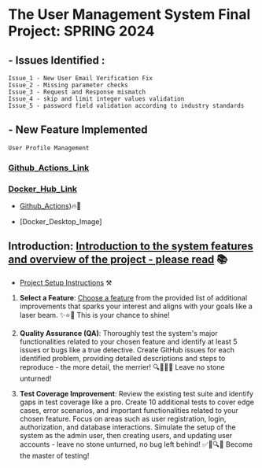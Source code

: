 
# The User Management System Final Project: SPRING 2024

## - Issues Identified :
    Issue_1 - New User Email Verification Fix
    Issue_2 - Missing parameter checks
    Issue_3 - Request and Response mismatch
    Issue_4 - skip and limit integer values validation
    Issue_5 - password field validation according to industry standards

## - New Feature Implemented
    User Profile Management

### [Github_Actions_Link](https://github.com/Ramya-Ravisankar/user_management/actions/)

### [Docker_Hub_Link](https://hub.docker.com/repository/docker/ramyaravisankar/user_management/general)


- [Github_Actions](https://github.com/Ramya-Ravisankar/user_management/actions/))🔥🌟

- [Docker_Desktop_Image]











## Introduction:  [Introduction to the system features and overview of the project - please read](system_documentation.md) 📚
- [Project Setup Instructions](setup.md) ⚒️
1. **Select a Feature**: [Choose a feature](features.md) from the provided list of additional improvements that sparks your interest and aligns with your goals like a laser beam. ✨⭐🎯 This is your chance to shine!

2. **Quality Assurance (QA)**: Thoroughly test the system's major functionalities related to your chosen feature and identify at least 5 issues or bugs like a true detective. Create GitHub issues for each identified problem, providing detailed descriptions and steps to reproduce - the more detail, the merrier! 🔍🐞🕵️‍♀️ Leave no stone unturned!

3. **Test Coverage Improvement**: Review the existing test suite and identify gaps in test coverage like a pro. Create 10 additional tests to cover edge cases, error scenarios, and important functionalities related to your chosen feature. Focus on areas such as user registration, login, authorization, and database interactions. Simulate the setup of the system as the admin user, then creating users, and updating user accounts - leave no stone unturned, no bug left behind! ✅🧪🔍🔬 Become the master of testing!



